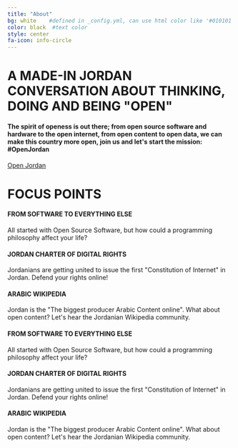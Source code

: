 ```yaml
---
title: "About"
bg: white    #defined in _config.yml, can use html color like '#010101'
color: black  #text color
style: center
fa-icon: info-circle
---
```


# A MADE-IN JORDAN CONVERSATION ABOUT THINKING, DOING AND BEING "OPEN"

#### The spirit of openess is out there; from open source software and hardware to the open internet, from open content to open data, we can make this country more open, join us and let's start the mission: #OpenJordan

<a class="btn btn-lg btn-success btn-white" href="https://twitter.com/hashtag/OpenJordan" target ="_blank">
Open Jordan
</a>

# FOCUS POINTS

<div class='container'>
  <div class='row'>
    <div class='col-md-3 col-grey'>
      <h4>FROM SOFTWARE TO EVERYTHING ELSE</h4>
      <p>All started with Open Source Software, but how could a programming philosophy affect your life?</p>
      <div class='img-repeat'></div>
    </div>
    <div class='col-md-3 col-md-offset-1 col-grey'>
      <h4>JORDAN CHARTER OF DIGITAL RIGHTS</h4>
      <p>Jordanians are getting united to issue the first "Constitution of Internet" in Jordan. Defend your rights online!</p>
      <div class='img-repeat'></div>
    </div>
    <div class='col-md-3 col-md-offset-1 col-grey'>
      <h4>ARABIC WIKIPEDIA</h4>
      <p>Jordan is the "The biggest producer Arabic Content online". What about open content? Let's hear the Jordanian Wikipedia community.</p>
      <div class='img-repeat'></div>
    </div>
  </div>
  <div class='row'>
    <div class='col-md-3 col-grey'>
      <h4>FROM SOFTWARE TO EVERYTHING ELSE</h4>
      <p>All started with Open Source Software, but how could a programming philosophy affect your life?</p>
      <div class='img-repeat'></div>
    </div>
    <div class='col-md-3 col-md-offset-1 col-grey'>
      <h4>JORDAN CHARTER OF DIGITAL RIGHTS</h4>
      <p>Jordanians are getting united to issue the first "Constitution of Internet" in Jordan. Defend your rights online!</p>
      <div class='img-repeat'></div>
    </div>
    <div class='col-md-3 col-md-offset-1 col-grey'>
      <h4>ARABIC WIKIPEDIA</h4>
      <p>Jordan is the "The biggest producer Arabic Content online". What about open content? Let's hear the Jordanian Wikipedia community.</p>
      <div class='img-repeat'></div>
    </div>
  </div>
</div>

